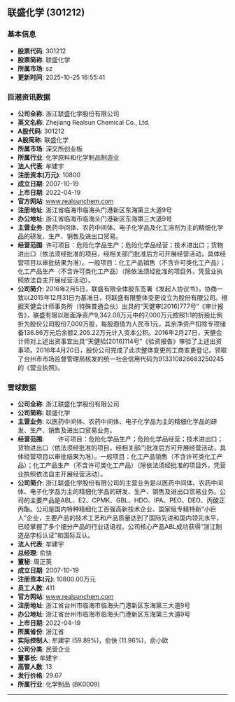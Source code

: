 ## 联盛化学 (301212)

### 基本信息

- **股票代码**: 301212
- **股票简称**: 联盛化学
- **所属市场**: sz
- **更新时间**: 2025-10-25 16:55:41

### 巨潮资讯数据

- **公司全称**: 浙江联盛化学股份有限公司
- **英文名称**: Zhejiang Realsun Chemical Co., Ltd.
- **A股代码**: 301212
- **A股简称**: 联盛化学
- **所属市场**: 深交所创业板
- **所属行业**: 化学原料和化学制品制造业
- **法人代表**: 牟建宇
- **注册资本(万元)**: 10800
- **成立日期**: 2007-10-19
- **上市日期**: 2022-04-19
- **官方网站**: www.realsunchem.com
- **注册地址**: 浙江省临海市临海头门港新区东海第三大道9号
- **办公地址**: 浙江省临海市临海头门港新区东海第三大道9号
- **主营业务**: 医药中间体、农药中间体、电子化学品及化工溶剂为主的精细化学品的研发、生产、销售及进出口贸易。
- **经营范围**: 许可项目：危险化学品生产；危险化学品经营；技术进出口；货物进出口（依法须经批准的项目，经相关部门批准后方可开展经营活动，具体经营项目以审批结果为准）。一般项目：化工产品销售（不含许可类化工产品）；化工产品生产（不含许可类化工产品）（除依法须经批准的项目外，凭营业执照依法自主开展经营活动）。
- **公司简介**: 2016年2月5日，联盛有限全体股东签署《发起人协议书》，协商一致以2015年12月31日为基准日，将联盛有限整体变更设立为股份有限公司。根据天健会计师事务所（特殊普通合伙）出具的“天健审[2016]777号”《审计报告》，联盛有限以账面净资产9,342.08万元中的7,000万元按照1:1的折股比例折为股份公司股份7,000万股，每股面值为人民币1元，其余净资产扣除专项储备136.86万元后余额2,205.22万元计入资本公积。2016年2月27日，天健会计师对上述出资事宜出具“天健验[2016]114号”《验资报告》审验了上述出资事项。2016年4月20日，股份公司完成了此次整体变更的工商变更登记，领取了台州市市场监督管理局核发的统一社会信用代码为913310826683250245的《营业执照》。

### 雪球数据

- **公司全称**: 浙江联盛化学股份有限公司
- **公司简称**: 联盛化学
- **主营业务**: 以医药中间体、农药中间体、电子化学品为主的精细化学品的研发、生产、销售及进出口贸易业务。
- **经营范围**: 　　许可项目：危险化学品生产；危险化学品经营；技术进出口；货物进出口（依法须经批准的项目，经相关部门批准后方可开展经营活动，具体经营项目以审批结果为准）。一般项目：化工产品销售（不含许可类化工产品）；化工产品生产（不含许可类化工产品）（除依法须经批准的项目外，凭营业执照依法自主开展经营活动）。
- **公司简介**: 浙江联盛化学股份有限公司的主营业务是以医药中间体、农药中间体、电子化学品为主的精细化学品的研发、生产、销售及进出口贸易业务。公司的主要产品是ABL、E2、CPMK、GBL、HDO、IPA、PEO、DEO、丙酸正丙酯。公司是国内特种精细化工百强高新技术企业、国家级专精特新“小巨人”企业，主要产品的技术工艺和产品质量达到了国际先进和国内领先水平，已经掌握了多个细分产品的行业话语权。公司核心产品ABL成功获得“浙江制造品字标认证”和国际互认。
- **法人代表**: 牟建宇
- **总经理**: 俞快
- **董秘**: 周正英
- **成立日期**: 2007-10-19
- **注册资本(元)**: 10800.00万元
- **员工人数**: 411
- **官方网站**: www.realsunchem.com
- **注册地址**: 浙江省台州市临海市临海头门港新区东海第三大道9号
- **办公地址**: 浙江省台州市临海市临海头门港新区东海第三大道9号
- **上市日期**: 2022-04-19
- **所属省份**: 浙江省
- **实际控制人**: 牟建宇 (59.89%)，俞快 (11.96%)，俞小欧
- **公司分类**: 民营企业
- **董事长**: 牟建宇
- **高管人数**: 13
- **发行价格**: 29.67
- **所属行业**: 化学制品 (BK0009)

---